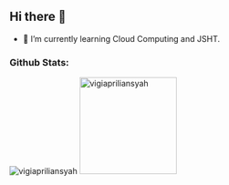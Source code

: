 ## Hi there 👋

- 🌱 I’m currently learning Cloud Computing and JSHT. 
<!--
**vigiapriliansyah/vigiapriliansyah** is a ✨ _special_ ✨ repository because its `README.md` (this file) appears on your GitHub profile.

Here are some ideas to get you started:

- 🔭 I’m currently working on ...
- 🌱 I’m currently learning ...
- 👯 I’m looking to collaborate on ...
- 🤔 I’m looking for help with ...
- 💬 Ask me about ...
- 📫 How to reach me: ...
- 😄 Pronouns: ...
- ⚡ Fun fact: ...
-->
<h3 align="left">Github Stats:</h3>  

<img src="https://github-readme-stats.vercel.app/api?username=vigiapriliansyah&show_icons=true&theme=gotham" alt="vigiapriliansyah" />
<img height="170em" src="https://github-readme-stats.vercel.app/api/top-langs?username=vigiapriliansyah&show_icons=true&theme=gotham" alt="vigiapriliansyah" />
